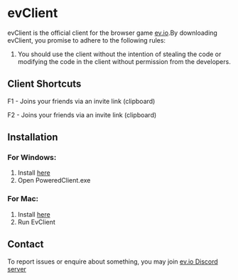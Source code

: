 # evClient
evClient is the official client for the browser game [ev.io](https://ev.io).By downloading evClient, you promise to adhere to the following rules:

1. You should use the client without the intention of stealing the code or modifying the code in the client without permission from the developers.

## Client Shortcuts

F1 - Joins your friends via an invite link (clipboard)

F2 - Joins your friends via an invite link (clipboard)


## Installation

### For Windows:
1. Install  [here](https://github.com/PoweredByWard/ev/releases)
2. Open PoweredClient.exe

### For Mac:
  1. Install [here](https://github.com/PoweredByWard/ev/releases)
  2. Run EvClient

## Contact

To report issues or enquire about something, you may join [ev.io Discord server](https://discord.com/invite/PsqyKjDKBZ)

